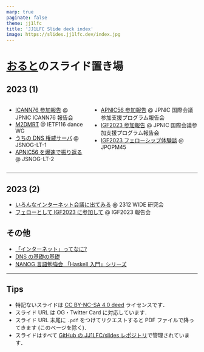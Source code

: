 ```yaml
---
marp: true
paginate: false
theme: jj1lfc
title: 'JJ1LFC Slide deck index'
image: https://slides.jj1lfc.dev/index.jpg
---
```


# [おると](https://blog.jj1lfc.dev/about)のスライド置き場

## 2023 (1)

<div class='columns'>
<div>

- [ICANN76 参加報告](https://slides.jj1lfc.dev/ICANN76-report-ppt.pdf)
  @ JPNIC ICANN76 報告会
- [M2DMRT](https://slides.jj1lfc.dev/M2DMRT-IETF116.pdf)
  @ IETF116 dance WG
- [うちの DNS 権威サーバ](https://slides.jj1lfc.dev/230507-jsnog-lt-1-alt)
  @ JSNOG-LT-1
- [APNIC56 を爆速で振り返る](https://slides.jj1lfc.dev/230916-jsnog-lt-2-alt)
  @ JSNOG-LT-2

</div>
<div>

- [APNIC56 参加報告](https://slides.jj1lfc.dev/231031-apnic56-report-alt)
  @ JPNIC 国際会議参加支援プログラム報告会
- [IGF2023 参加報告](https://slides.jj1lfc.dev/231101-IGF2023-report-alt)
  @ JPNIC 国際会議参加支援プログラム報告会
- [IGF2023 フェローシップ体験談](https://slides.jj1lfc.dev/231129-JPOPM45-IGF2023-alt)
  @ JPOPM45

</div>
</div>

---

## 2023 (2)

- [いろんなインターネット会議に出てみる](https://slides.jj1lfc.dev/231223-wide-inetconf) @ 2312 WIDE 研究会
- [フェローとして IGF2023 に参加して](https://slides.jj1lfc.dev/231226-IGFreport-alt) @ IGF2023 報告会

## その他

- [「インターネット」ってなに?](https://slides.jj1lfc.dev/Whats-the-Internet.pdf)
- [DNS の基礎の基礎](https://slides.jj1lfc.dev/DNS-basics.pdf)
- [NANOG 言語勉強会 「Haskell 入門」シリーズ](https://slides.jj1lfc.dev/haskell)

---

## Tips

- 特記ないスライドは [CC BY-NC-SA 4.0 deed](https://creativecommons.org/licenses/by-nc-sa/4.0/) ライセンスです．
- スライド URL は OG・Twitter Card に対応しています．
- スライド URL 末尾に `.pdf` をつけてリクエストすると
  PDF ファイルで降ってきます (このページを除く)．
- スライドはすべて [GitHub の JJ1LFC/slides レポジトリ](https://github.com/JJ1LFC/slides)で管理されています．
